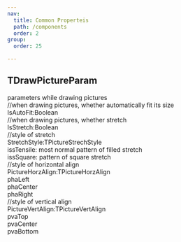 ```yaml
---
nav:
  title: Common Properteis
  path: /components
  order: 2
group:
  order: 25

---
```


## TDrawPictureParam
parameters while drawing pictures  
//when drawing pictures, whether automatically fit its size  
IsAutoFit:Boolean  
//when drawing pictures, whether stretch  
IsStretch:Boolean  
//style of stretch  
StretchStyle:TPictureStrechStyle  
      issTensile:           most normal pattern of filled stretch  
      issSquare:            pattern of square stretch  
//style of horizontal align  
PictureHorzAlign:TPictureHorzAlign  
phaLeft  
phaCenter  
phaRight  
//style of vertical align  
PictureVertAlign:TPictureVertAlign  
pvaTop  
pvaCenter  
pvaBottom  